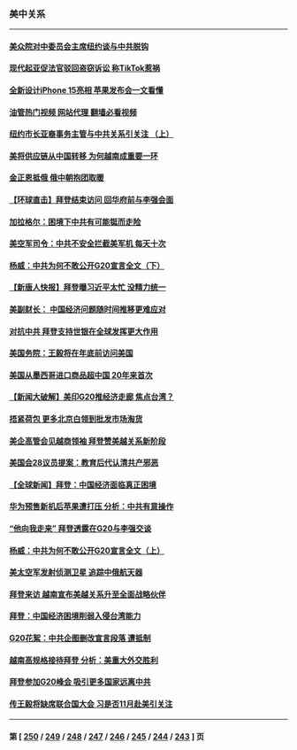 ### 美中关系
---
#### [美众院对中委员会主席纽约谈与中共脱钩](../../pages/nf1412576/n14072292.md?09130845) 
#### [现代起亚促法官驳回盗窃诉讼 称TikTok惹祸](../../pages/nf1412576/n14072361.md?09130845) 
#### [全新设计iPhone 15亮相 苹果发布会一文看懂](../../pages/nf1412576/n14072367.md?09130845) 
#### [油管热门视频 网站代理 翻墙必看视频](http://138.2.39.72:81/youtube.html?epic-marker?09130845)
#### [纽约市长亚裔事务主管与中共关系引关注 （上）](../../pages/nf1412576/n14071918.md?09130845) 
#### [美将供应链从中国转移 为何越南成重要一环](../../pages/nf1412576/n14072157.md?09130845) 
#### [金正恩抵俄 俄中朝抱团取暖](../../pages/nf1412576/n14072129.md?09130845) 
#### [【环球直击】拜登结束访问 回华府前与李强会面](../../pages/nf1412576/n14071484.md?09130845) 
#### [加拉格尔：困境下中共有可能铤而走险](../../pages/nf1412576/n14071985.md?09130845) 
#### [美空军司令：中共不安全拦截美军机 每天十次](../../pages/nf1412576/n14071783.md?09130845) 
#### [杨威：中共为何不敢公开G20宣言全文（下）](../../pages/nf1412576/n14071746.md?09130845) 
#### [【新唐人快报】拜登曝习近平太忙 没精力统一](../../pages/nf1412576/n14071734.md?09130845) 
#### [美副财长： 中国经济问题随时间推移更难应对](../../pages/nf1412576/n14071653.md?09130845) 
#### [对抗中共 拜登支持世银在全球发挥更大作用](../../pages/nf1412576/n14071650.md?09130845) 
#### [美国务院：王毅将在年底前访问美国](../../pages/nf1412576/n14071663.md?09130845) 
#### [美国从墨西哥进口商品超中国 20年来首次](../../pages/nf1412576/n14071610.md?09130845) 
#### [【新闻大破解】美印G20推经济走廊 焦点台湾？](../../pages/nf1412576/n14071644.md?09130845) 
#### [捂紧荷包 更多北京白领到批发市场淘货](../../pages/nf1412576/n14071617.md?09130845) 
#### [美企高管会见越商领袖 拜登赞美越关系新阶段](../../pages/nf1412576/n14071505.md?09130845) 
#### [美国会28议员提案：教育后代认清共产邪恶](../../pages/nf1412576/n14071208.md?09130845) 
#### [【全球新闻】拜登：中国经济面临真正困境](../../pages/nf1412576/n14071393.md?09130845) 
#### [华为预售新机后苹果遭打压 分析：中共有意操作](../../pages/nf1412576/n14071319.md?09130845) 
#### [“他向我走来” 拜登透露在G20与李强交谈](../../pages/nf1412576/n14071149.md?09130845) 
#### [杨威：中共为何不敢公开G20宣言全文（上）](../../pages/nf1412576/n14071172.md?09130845) 
#### [美太空军发射侦测卫星 追踪中俄航天器](../../pages/nf1412576/n14071018.md?09130845) 
#### [拜登来访 越南宣布美越关系升至全面战略伙伴](../../pages/nf1412576/n14070981.md?09130845) 
#### [拜登：中国经济困境削弱入侵台湾能力](../../pages/nf1412576/n14070971.md?09130845) 
#### [G20花絮：中共企图删改宣言段落 遭抵制](../../pages/nf1412576/n14070960.md?09130845) 
#### [越南高规格接待拜登 分析：美重大外交胜利](../../pages/nf1412576/n14070872.md?09130845) 
#### [拜登参加G20峰会 吸引更多国家远离中共](../../pages/nf1412576/n14070608.md?09130845) 
#### [传王毅将缺席联合国大会 习是否11月赴美引关注](../../pages/nf1412576/n14070607.md?09130845) 

---
#### 第 [ [250](./250.md?09130845) / [249](./249.md?09130845) / [248](./248.md?09130845) / [247](./247.md?09130845) / [246](./246.md?09130845) / [245](./245.md?09130845) / [244](./244.md?09130845) / [243](./243.md?09130845) ] 页
